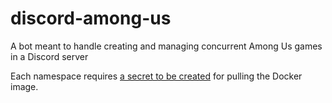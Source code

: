# discord-among-us

A bot meant to handle creating and managing concurrent Among Us games in a Discord server

Each namespace requires [a secret to be created](https://kubernetes.io/docs/tasks/configure-pod-container/pull-image-private-registry/) for pulling the Docker image.
